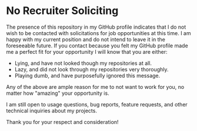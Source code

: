 # No Recruiter Soliciting

The presence of this repository in my GitHub profile indicates that I do not wish to be contacted with solicitations for job opportunities at this time. I am happy with my current position and do not intend to leave it in the foreseeable future. If you contact because you felt my GitHub profile made me a perfect fit for your opportunity I will know that you are either:

 * Lying, and have not looked though my repositories at all.
 * Lazy, and did not look through my repositories very thoroughly.
 * Playing dumb, and have purposefully ignored this message.

Any of the above are ample reason for me to not want to work for you, no matter how "amazing" your opportunity is. 

I am still open to usage questions, bug reports, feature requests, and other technical inquiries about my projects.

Thank you for your respect and consideration!
